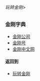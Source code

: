 ###### 玩转金刚>
### 金刚字典

- [金刚公司](https://github.com/a2zitpro/web/blob/master/LadderFree/kkDictionary/atozitpro.md)
- [金刚号](https://github.com/a2zitpro/web/blob/master/LadderFree/kkDictionary/kkid.md)
- [金刚中文网](https://github.com/a2zitpro/web/blob/master/LadderFree/kkDictionary/kksitezh.md)


#### 返回到
- [玩转金刚](https://github.com/a2zitpro/web/blob/master/LadderFree/main.md)

